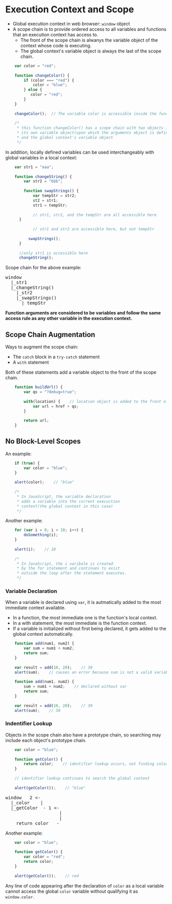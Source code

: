# Execution Context and Scope
* Global execution context in web browser: `window` object
* A scope chain is to provide ordered access to all variables and functions that an execution context has access to.
  * The front of the scope chain is alwanys the variable object of the context whose code is executing.
  * The global context's variable object is always the last of the scope chain.
  
```javascript
    var color = "red";
      
    function changeColor() {
        if (color === "red") {
            color = "blue";
        } else {
           color = "red";
        }
    }
      
    changeColor();  // The variable color is accessible inside the function, because it can be found in the scope chain
      
    /*
     * this function changeColor() has a scope chain with two objects in it:
     * its own variable object(upon which the arguments object is defined)
     * and the global context's variable object
     */
```
  
In addition, locally defined variables can be used interchangeably with global variables in a local context:
  
```javascript
    var str1 = "aaa";
    
    function changeString() {
        var str2 = "bbb";
          
        function swapStrings() {
            var tempStr = str2;
            st2 = str1;
            str1 = tempStr;
            
            // str1, str2, and the tempStr are all accessible here
      }
          
            // str1 and str2 are accessible here, but not tempStr
          
          swapStrings();
      }
      
      //only str1 is accessible here
      changeString();
```
  
Scope chain for the above example: <br />
<pre>
window
  |_str1
  |_changeString()
    |_str2
    |_swapStrings()
      |_tempStr
</pre>

**Function arguments are considered to be variables and follow the same access rule as any other variable in the execution context.**

## Scope Chain Augmentation
Ways to augment the scope chain:
* The `catch` block in a `try-catch` statement
* A `with` statement

Both of these statements add a variable object to the front of the scope chain.

```javascript
    function buildUrl() {
        var qs = "?debug=true";
        
        with(location) {    // location object is added to the front of the scope chain
            var url = href + qs;
        }
        
        return url;
    }
```

## No Block-Level Scopes
An example:

```javascript
    if (true) {
        var color = "blue";
    }
    
    alert(color);    // "blue"
    
    /*
     * In JavaScript, the variable declaration
     * adds a variable into the current execuction
     * context(the global context in this case)
     */
```

Another example:

```javascript
    for (var i = 0; i < 10; i++) {
        doSomething(i);
    }
    
    alert(i);    // 10
    
    /*
     * In JavaScript, the i varibale is created
     * by the for statement and continues to exist
     * outside the loop after the statement executes.
     */
```

### Variable Declaration
When a variable is declared using `var`, it is autmatically added to the most immediate context available.
* In a function, the most immediate one is the function's local context.
* In a with statement, the most immediate is the function context.
* If a variable is initialized without first being declared, it gets added to the global context automatically.

```javascript
    function add(num1, num2) {
        var sum = num1 + num2;
        return sum;
    }
    
    var result = add(10, 20);    // 30
    alert(sum);    // causes an error because sum is not a valid variable
    
    function add(num1, num2) {
        sum = num1 + num2;    // declared without var
        return sum;
    }
    
    var result = add(10, 20);    // 30
    alert(sum);    // 30
```

### Indentifier Lookup
Objects in the scope chain also have a prototype chain, so searching may include each object's prototype chain.

```javascript
    var color = "blue";
    
    function getColor() {
        return color;    // identifier lookup occurs, not finding color inside the function context
    }
    
    // identifier lookup continues to search the global context
    
    alert(getColor());    // "blue"
```

<pre>
window   2 <-
  |_color    | 
  |_getColor  - 1 <-
                    |
                    |
    return color   - 
</pre>

Another example:

```javascript
    var color = "blue";
    
    function getColor() {
        var color = "red";
        return color;
    }
    
    alert(getColor());    // red
```

Any line of code appearing after the declaration of `color` as a local variable cannot access the global `color` variable without qualifying it as `window.color`.
